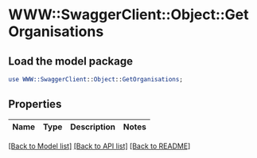 # WWW::SwaggerClient::Object::GetOrganisations

## Load the model package
```perl
use WWW::SwaggerClient::Object::GetOrganisations;
```

## Properties
Name | Type | Description | Notes
------------ | ------------- | ------------- | -------------

[[Back to Model list]](../README.md#documentation-for-models) [[Back to API list]](../README.md#documentation-for-api-endpoints) [[Back to README]](../README.md)



